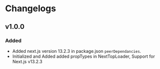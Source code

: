 # Changelogs

## v1.0.0

### Added

- Added next.js version 13.2.3 in package.json `peerDependancies`.
- Initialized and Added added propTypes in NextTopLoader, Support for Next.js v13.2.3
